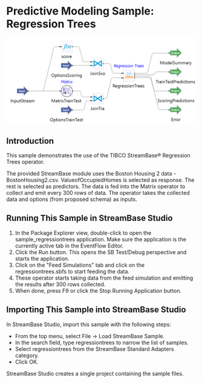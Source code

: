 # Predictive Modeling Sample: Regression Trees

![eventflow](images/regressiontrees.png)

## Introduction

This sample demonstrates the use of the TIBCO StreamBase&reg; Regression Trees operator.

The provided StreamBase module uses the Boston Housing 2 data - BostonHousing2.csv. ValueofOccupiedHomes is selected as response.  The rest is selected as predictors. The data is fed into the Matrix operator to collect and emit every 300 rows of data.  The operator takes the collected data  and options (from proposed schema) as inputs.

## Running This Sample in StreamBase Studio

1. In the Package Explorer view, double-click to open the sample_regressiontrees application. Make sure the application is the currently active tab in the EventFlow Editor.
2. Click the  Run button. This opens the SB Test/Debug perspective and starts the application.
3. Click on the "Feed Simulations" tab and click on the regressiontrees.sbfs to start feeding the data.
4. These operator starts taking data from the feed simulation and emitting the results after 300 rows collected.
5. When done, press F9 or click the  Stop Running Application button.

## Importing This Sample into StreamBase Studio

In StreamBase Studio, import this sample with the following steps:

- From the top menu, select File → Load StreamBase Sample.
- In the search field, type regressiontrees to narrow the list of samples.
- Select regressiontrees from the StreamBase Standard Adapters category.
- Click OK.

StreamBase Studio creates a single project containing the sample files.